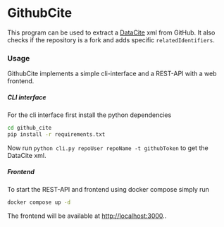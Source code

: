 # GithubCite

This program can be used to extract a [DataCite](https://schema.datacite.org/meta/kernel-4.5/) xml from GitHub. It also checks if the repository is a fork and adds specific `relatedIdentifiers`.

### Usage
GithubCite implements a simple cli-interface and a REST-API with a web frontend.

##### CLI interface
For the cli interface first install the python dependencies
```bash
cd github_cite
pip install -r requirements.txt
```

Now run `python cli.py repoUser repoName -t githubToken` to get the DataCite xml.

##### Frontend
To start the REST-API and frontend using docker compose simply run
```bash
docker compose up -d
```

The frontend will be available at [http://localhost:3000](http://localhost:3000)..
